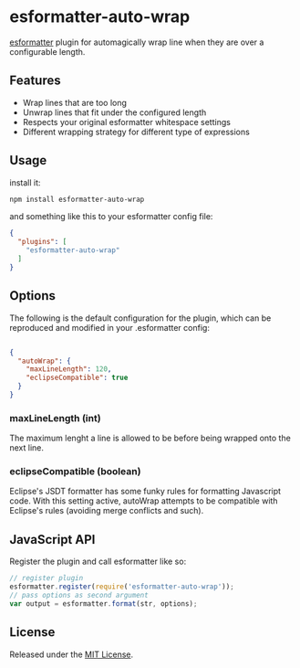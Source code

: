 # esformatter-auto-wrap

[esformatter](https://github.com/millermedeiros/esformatter) plugin for
automagically wrap line when they are over a configurable length.

## Features
* Wrap lines that are too long
* Unwrap lines that fit under the configured length
* Respects your original esformatter whitespace settings
* Different wrapping strategy for different type of expressions

## Usage

install it:

```sh
npm install esformatter-auto-wrap
```

and something like this to your esformatter config file:

```json
{
  "plugins": [
    "esformatter-auto-wrap"
  ]
}
```

## Options

The following is the default configuration for the plugin, which can be reproduced
and modified in your .esformatter config:

```json

{
  "autoWrap": {
    "maxLineLength": 120,
    "eclipseCompatible": true
  }
}

```

### maxLineLength (int)
The maximum lenght a line is allowed to be before being wrapped onto the next line.

### eclipseCompatible (boolean)
Eclipse's JSDT formatter has some funky rules for formatting Javascript code. With this setting active, autoWrap
attempts to be compatible with Eclipse's rules (avoiding merge conflicts and such).


## JavaScript API

Register the plugin and call esformatter like so:

```js
// register plugin
esformatter.register(require('esformatter-auto-wrap'));
// pass options as second argument
var output = esformatter.format(str, options);
```

## License

Released under the [MIT License](http://opensource.org/licenses/MIT).
